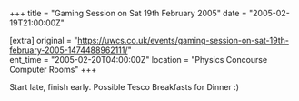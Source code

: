 +++
title = "Gaming Session on Sat 19th February 2005"
date = "2005-02-19T21:00:00Z"

[extra]
original = "https://uwcs.co.uk/events/gaming-session-on-sat-19th-february-2005-1474488962111/"    
ent_time = "2005-02-20T04:00:00Z"
location = "Physics Concourse Computer Rooms"
+++

Start late, finish early.  Possible Tesco Breakfasts for Dinner :)

